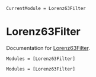 ```@meta
CurrentModule = Lorenz63Filter
```

# Lorenz63Filter

Documentation for [Lorenz63Filter](https://github.com/tmp398243/tmp745783).


```@index
Modules = [Lorenz63Filter]
```

```@autodocs
Modules = [Lorenz63Filter]
```
